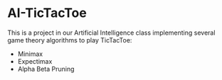 # AI-TicTacToe
This is a project in our Artificial Intelligence class implementing several game theory algorithms to play TicTacToe:
- Minimax
- Expectimax
- Alpha Beta Pruning
